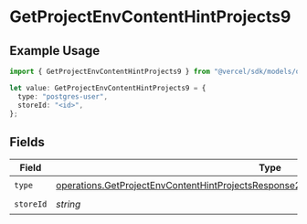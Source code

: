 # GetProjectEnvContentHintProjects9

## Example Usage

```typescript
import { GetProjectEnvContentHintProjects9 } from "@vercel/sdk/models/operations/getprojectenv.js";

let value: GetProjectEnvContentHintProjects9 = {
  type: "postgres-user",
  storeId: "<id>",
};
```

## Fields

| Field                                                                                                                                                                                              | Type                                                                                                                                                                                               | Required                                                                                                                                                                                           | Description                                                                                                                                                                                        |
| -------------------------------------------------------------------------------------------------------------------------------------------------------------------------------------------------- | -------------------------------------------------------------------------------------------------------------------------------------------------------------------------------------------------- | -------------------------------------------------------------------------------------------------------------------------------------------------------------------------------------------------- | -------------------------------------------------------------------------------------------------------------------------------------------------------------------------------------------------- |
| `type`                                                                                                                                                                                             | [operations.GetProjectEnvContentHintProjectsResponse200ApplicationJSONResponseBody29Type](../../models/operations/getprojectenvcontenthintprojectsresponse200applicationjsonresponsebody29type.md) | :heavy_check_mark:                                                                                                                                                                                 | N/A                                                                                                                                                                                                |
| `storeId`                                                                                                                                                                                          | *string*                                                                                                                                                                                           | :heavy_check_mark:                                                                                                                                                                                 | N/A                                                                                                                                                                                                |